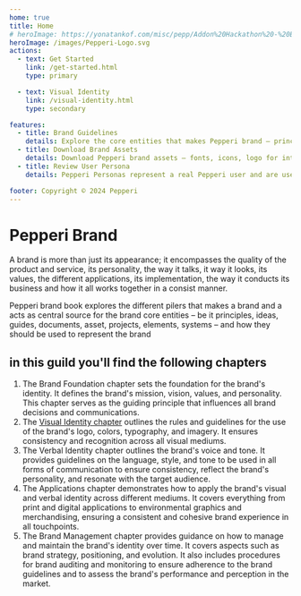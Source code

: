 ```yaml
---
home: true
title: Home
# heroImage: https://yonatankof.com/misc/pepp/Addon%20Hackathon%20-%20Badge.png
heroImage: /images/Pepperi-Logo.svg
actions:
  - text: Get Started
    link: /get-started.html
    type: primary

  - text: Visual Identity
    link: /visual-identity.html
    type: secondary

features:
  - title: Brand Guidelines
    details: Explore the core entities that makes Pepperi brand – principles, language, ideas, guides, documents, asset, projects, elements – and how they should be used to represent the brand
  - title: Download Brand Assets
    details: Download Pepperi brand assets – fonts, icons, logo for internal or partner use, decks and illustrations
  - title: Review User Persona
    details: Pepperi Personas represent a real Pepperi user and are used to identify unmet user needs, which consist of goals and pain points

footer: Copyright © 2024 Pepperi
---
```


# Pepperi Brand

<!-- ![Logo](./Pepperi-Logo.svg) -->

A brand is more than just its appearance; it encompasses the quality of the product and service, its personality, the way it talks, it way it looks, its values, the different applications, its implementation, the way it conducts its business and how it all works together in a consist manner. 

Pepperi brand book explores the different pilers that makes a brand and a acts as central source for the brand core entities – be it principles, ideas, guides, documents, asset, projects, elements, systems – and how they should be used to represent the brand

## in this guild you'll find the following chapters

1. The Brand Foundation chapter sets the foundation for the brand's identity. It defines the brand's mission, vision, values, and personality. This chapter serves as the guiding principle that influences all brand decisions and communications.
2. The [Visual Identity chapter](../visual-identity/index.html) outlines the rules and guidelines for the use of the brand's logo, colors, typography, and imagery. It ensures consistency and recognition across all visual mediums.
3. The Verbal Identity chapter outlines the brand's voice and tone. It provides guidelines on the language, style, and tone to be used in all forms of communication to ensure consistency, reflect the brand's personality, and resonate with the target audience.
4. The Applications chapter demonstrates how to apply the brand's visual and verbal identity across different mediums. It covers everything from print and digital applications to environmental graphics and merchandising, ensuring a consistent and cohesive brand experience in all touchpoints.
5. The Brand Management chapter provides guidance on how to manage and maintain the brand's identity over time. It covers aspects such as brand strategy, positioning, and evolution. It also includes procedures for brand auditing and monitoring to ensure adherence to the brand guidelines and to assess the brand's performance and perception in the market.

<style>
.home .hero img {
  height: auto;
  max-width: 32rem;
}
</style>